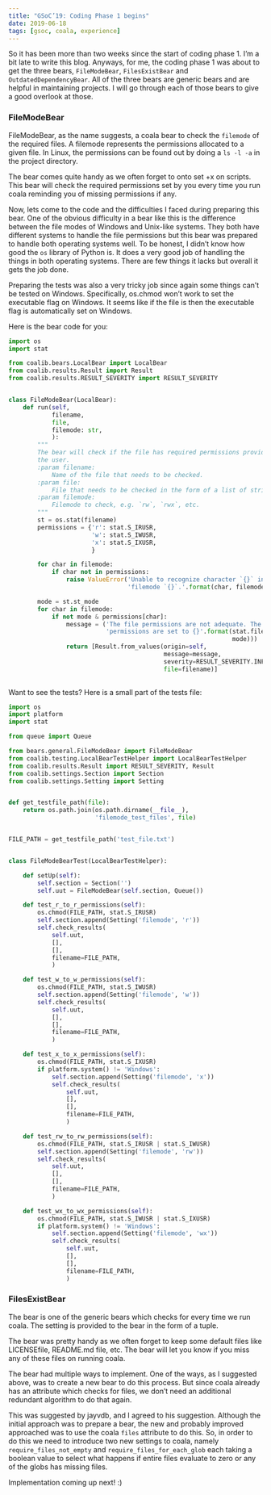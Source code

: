 ```yaml
---
title: "GSoC’19: Coding Phase 1 begins"
date: 2019-06-18
tags: [gsoc, coala, experience]
---
```


So it has been more than two weeks since the start of coding phase 1. I’m a bit
late to write this blog. Anyways, for me, the coding phase 1 was about to get
the three bears, `FileModeBear`, `FilesExistBear` and `OutdatedDependencyBear`.
All of the three bears are generic bears and are helpful in maintaining
projects. I will go through each of those bears to give a good overlook at
those.

### FileModeBear

FileModeBear, as the name suggests, a coala bear to check the `filemode` of the
required files. A filemode represents the permissions allocated to a given file.
In Linux, the permissions can be found out by doing a `ls -l -a` in the project
directory.

The bear comes quite handy as we often forget to onto set +x on scripts. This
bear will check the required permissions set by you every time you run coala
reminding you of missing permissions if any.

Now, lets come to the code and the difficulties I faced during preparing this
bear. One of the obvious difficulty in a bear like this is the difference
between the file modes of Windows and Unix-like systems. They both have
different systems to handle the file permissions but this bear was prepared
to handle both operating systems well. To be honest, I didn’t know how good the
`os` library of Python is. It does a very good job of handling the things in
both operating systems. There are few things it lacks but overall it gets the
job done. 

Preparing the tests was also a very tricky job since again some things can’t be
tested on Windows. Specifically, os.chmod won’t work to set the executable flag
on Windows. It seems like if the file is then the executable flag is
automatically set on Windows.

Here is the bear code for you:

```py
import os
import stat

from coalib.bears.LocalBear import LocalBear
from coalib.results.Result import Result
from coalib.results.RESULT_SEVERITY import RESULT_SEVERITY


class FileModeBear(LocalBear):
    def run(self,
            filename,
            file,
            filemode: str,
            ):
        """
        The bear will check if the file has required permissions provided by
        the user.
        :param filename:
            Name of the file that needs to be checked.
        :param file:
            File that needs to be checked in the form of a list of strings.
        :param filemode:
            Filemode to check, e.g. `rw`, `rwx`, etc.
        """
        st = os.stat(filename)
        permissions = {'r': stat.S_IRUSR,
                       'w': stat.S_IWUSR,
                       'x': stat.S_IXUSR,
                       }

        for char in filemode:
            if char not in permissions:
                raise ValueError('Unable to recognize character `{}` in '
                                 'filemode `{}`.'.format(char, filemode))

        mode = st.st_mode
        for char in filemode:
            if not mode & permissions[char]:
                message = ('The file permissions are not adequate. The '
                           'permissions are set to {}'.format(stat.filemode(
                                                              mode)))
                return [Result.from_values(origin=self,
                                           message=message,
                                           severity=RESULT_SEVERITY.INFO,
                                           file=filename)]
 
```

Want to see the tests? Here is a small part of the tests file:

```py
import os
import platform
import stat

from queue import Queue

from bears.general.FileModeBear import FileModeBear
from coalib.testing.LocalBearTestHelper import LocalBearTestHelper
from coalib.results.Result import RESULT_SEVERITY, Result
from coalib.settings.Section import Section
from coalib.settings.Setting import Setting


def get_testfile_path(file):
    return os.path.join(os.path.dirname(__file__),
                        'filemode_test_files', file)


FILE_PATH = get_testfile_path('test_file.txt')


class FileModeBearTest(LocalBearTestHelper):

    def setUp(self):
        self.section = Section('')
        self.uut = FileModeBear(self.section, Queue())

    def test_r_to_r_permissions(self):
        os.chmod(FILE_PATH, stat.S_IRUSR)
        self.section.append(Setting('filemode', 'r'))
        self.check_results(
            self.uut,
            [],
            [],
            filename=FILE_PATH,
            )

    def test_w_to_w_permissions(self):
        os.chmod(FILE_PATH, stat.S_IWUSR)
        self.section.append(Setting('filemode', 'w'))
        self.check_results(
            self.uut,
            [],
            [],
            filename=FILE_PATH,
            )

    def test_x_to_x_permissions(self):
        os.chmod(FILE_PATH, stat.S_IXUSR)
        if platform.system() != 'Windows':
            self.section.append(Setting('filemode', 'x'))
            self.check_results(
                self.uut,
                [],
                [],
                filename=FILE_PATH,
                )

    def test_rw_to_rw_permissions(self):
        os.chmod(FILE_PATH, stat.S_IRUSR | stat.S_IWUSR)
        self.section.append(Setting('filemode', 'rw'))
        self.check_results(
            self.uut,
            [],
            [],
            filename=FILE_PATH,
            )

    def test_wx_to_wx_permissions(self):
        os.chmod(FILE_PATH, stat.S_IWUSR | stat.S_IXUSR)
        if platform.system() != 'Windows':
            self.section.append(Setting('filemode', 'wx'))
            self.check_results(
                self.uut,
                [],
                [],
                filename=FILE_PATH,
                )

```

### FilesExistBear

The bear is one of the generic bears which checks for every time we run coala.
The setting is provided to the bear in the form of a tuple.

The bear was pretty handy as we often forget to keep some default files like
LICENSEfile, README.md file, etc. The bear will let you know if you miss any of
these files on running coala.

The bear had multiple ways to implement. One of the ways, as I suggested above,
was to create a new bear to do this process. But since coala already has an
attribute which checks for files, we don’t need an additional redundant
algorithm to do that again.

This was suggested by jayvdb, and I agreed to his suggestion. Although the
initial approach was to prepare a bear, the new and probably improved approached
was to use the coala `files` attribute to do this. So, in order to do this we need
to introduce two new settings to coala, namely `require_files_not_empty` and
`require_files_for_each_glob` each taking a boolean value to select what happens
if entire files evaluate to zero or any of the globs has missing files.

Implementation coming up next! :)
